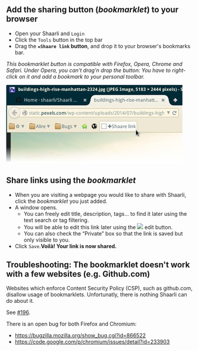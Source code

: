 ## Add the sharing button (_bookmarklet_) to your browser

- Open your Shaarli and `Login`
- Click the `Tools` button in the top bar
- Drag the **`✚Shaare link` button**, and drop it to your browser's bookmarks bar.

_This bookmarklet button is compatible with Firefox, Opera, Chrome and Safari. Under Opera, you can't drag'n drop the button: You have to right-click on it and add a bookmark to your personal toolbar._

![](images/bookmarklet.png)

## Share links using the _bookmarklet_

- When you are visiting a webpage you would like to share with Shaarli, click the _bookmarklet_ you just added.
- A window opens.
    - You can freely edit title, description, tags... to find it later using the text search or tag filtering.
    - You will be able to edit this link later using the ![](https://raw.githubusercontent.com/shaarli/Shaarli/master/images/edit_icon.png) edit button.
    - You can also check the “Private” box so that the link is saved but only visible to you. 
- Click `Save`.**Voilà! Your link is now shared.**

## Troubleshooting: The bookmarklet doesn't work with a few websites (e.g. Github.com)

Websites which enforce Content Security Policy (CSP), such as github.com, disallow usage of bookmarklets. Unfortunatly, there is nothing Shaarli can do about it.

See [#196](https://github.com/shaarli/Shaarli#196).

There is an open bug for both Firefox and Chromium:

- https://bugzilla.mozilla.org/show_bug.cgi?id=866522
- https://code.google.com/p/chromium/issues/detail?id=233903
